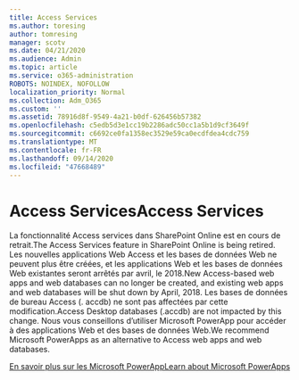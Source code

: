 ```yaml
---
title: Access Services
ms.author: toresing
author: tomresing
manager: scotv
ms.date: 04/21/2020
ms.audience: Admin
ms.topic: article
ms.service: o365-administration
ROBOTS: NOINDEX, NOFOLLOW
localization_priority: Normal
ms.collection: Adm_O365
ms.custom: ''
ms.assetid: 78916d8f-9549-4a21-b0df-626456b57382
ms.openlocfilehash: c5edb5d3e1cc19b2286adc50cc1a5b1d9cf3649f
ms.sourcegitcommit: c6692ce0fa1358ec3529e59ca0ecdfdea4cdc759
ms.translationtype: MT
ms.contentlocale: fr-FR
ms.lasthandoff: 09/14/2020
ms.locfileid: "47668489"
---
```

# <a name="access-services"></a><span data-ttu-id="6d6fc-102">Access Services</span><span class="sxs-lookup"><span data-stu-id="6d6fc-102">Access Services</span></span>

<span data-ttu-id="6d6fc-103">La fonctionnalité Access services dans SharePoint Online est en cours de retrait.</span><span class="sxs-lookup"><span data-stu-id="6d6fc-103">The Access Services feature in SharePoint Online is being retired.</span></span> <span data-ttu-id="6d6fc-104">Les nouvelles applications Web Access et les bases de données Web ne peuvent plus être créées, et les applications Web et les bases de données Web existantes seront arrêtés par avril, le 2018.</span><span class="sxs-lookup"><span data-stu-id="6d6fc-104">New Access-based web apps and web databases can no longer be created, and existing web apps and web databases will be shut down by April, 2018.</span></span> <span data-ttu-id="6d6fc-105">Les bases de données de bureau Access (. accdb) ne sont pas affectées par cette modification.</span><span class="sxs-lookup"><span data-stu-id="6d6fc-105">Access Desktop databases (.accdb) are not impacted by this change.</span></span> <span data-ttu-id="6d6fc-106">Nous vous conseillons d’utiliser Microsoft PowerApp pour accéder à des applications Web et des bases de données Web.</span><span class="sxs-lookup"><span data-stu-id="6d6fc-106">We recommend Microsoft PowerApps as an alternative to Access web apps and web databases.</span></span> 
  
[<span data-ttu-id="6d6fc-107">En savoir plus sur les Microsoft PowerApp</span><span class="sxs-lookup"><span data-stu-id="6d6fc-107">Learn about Microsoft PowerApps</span></span>](https://powerapps.microsoft.com/)
  
